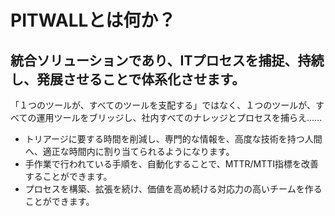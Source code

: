 # PITWALLとは何か？

<!--
# 💡 PITWALLとは何か？
-->

## 統合ソリューションであり、ITプロセスを捕捉、持続し、発展させることで体系化させます。

「１つのツールが、すべてのツールを支配する」ではなく、１つのツールが、すべての運用ツールをブリッジし、社内すべてのナレッジとプロセスを捕らえ…… 

* トリアージに要する時間を削減し、専門的な情報を、高度な技術を持つ人間へ、適正な時間内に割り当てられるようになります。
* 手作業で行われている手順を、自動化することで、MTTR/MTTI指標を改善することができます。
* プロセスを構築、拡張を続け、価値を高め続ける対応力の高いチームを作ることができます。

